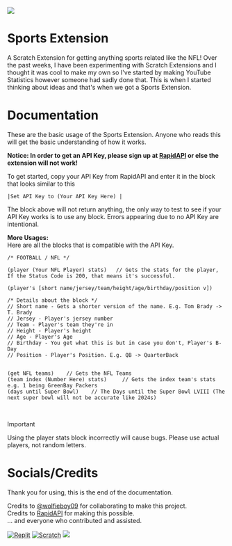 <!---- Are you trying to see something or what? Here's this cat---->
<!----
                            ╱|、
                          (˚ˎ 。7  
                           |、˜〵          
                          じしˍ,)ノ
---->

![](https://www.legendbowl.com/wp-content/uploads/2018/02/cropped-lb_logo1_trans-1-1-32x32.png)
# Sports Extension
A Scratch Extension for getting anything sports related like the NFL!
Over the past weeks, I have been experimenting with Scratch Extensions and I thought it was cool to make my own so I've started by making YouTube Statistics however someone had sadly done that. This is when I started thinking about ideas and that's when we got a Sports Extension.

# Documentation
These are the basic usage of the Sports Extension. Anyone who reads this will get the basic understanding of how it works.

**Notice: In order to get an API Key, please sign up at [RapidAPI](https://rapidapi.com) or else the extension will not work!**

To get started, copy your API Key from RapidAPI and enter it in the block that looks similar to this
```
|Set API Key to (Your API Key Here) |
```
The block above will not return anything, the only way to test to see if your API Key works is to use any block. Errors appearing due to no API Key are intentional.

**More Usages:**<br>
Here are all the blocks that is compatible with the API Key.
```
/* FOOTBALL / NFL */

(player (Your NFL Player) stats)   // Gets the stats for the player, If the Status Code is 200, that means it's successful.

(player's [short name/jersey/team/height/age/birthday/position v])

/* Details about the block */
// Short name - Gets a shorter version of the name. E.g. Tom Brady -> T. Brady
// Jersey - Player's jersey number
// Team - Player's team they're in
// Height - Player's height
// Age - Player's Age
// Birthday - You get what this is but in case you don't, Player's B-Day
// Position - Player's Position. E.g. QB -> QuarterBack


(get NFL teams)    // Gets the NFL Teams
(team index (Number Here) stats)     // Gets the index team's stats e.g. 1 being GreenBay Packers
(days until Super Bowl)    // The Days until the Super Bowl LVIII (The next super bowl will not be accurate like 2024s)
```
<br>

> [!important]
> Using the player stats block incorrectly will cause bugs. Please use actual players, not random letters.

# Socials/Credits
Thank you for using, this is the end of the documentation.

Credits to [@wolfieboy09](https://github.com/wolfieboy09) for collaborating to make this project.<br>
Credits to [RapidAPI](https://rapidapi.com) for making this possible.<br>
... and everyone who contributed and assisted.<br>

[![Replit](https://img.shields.io/badge/Replit-gray?style=for-the-badge&logo=replit&link=https://repl.it/@Knightbot63/)](https://repl.it/@Knightbot63/)
[![Scratch](https://img.shields.io/badge/Scratch-gray?style=for-the-badge&logo=scratch&link=https://scratch.mit.edu/users/Knightbot63/)](https://scratch.mit.edu/users/Knightbot63/)
[![](https://img.shields.io/badge/-Subscribe%20to%20Mrbeast-grey?style=for-the-badge&logo=youtube&link=https://youtube.com/@Mrbeast)](https://youtube.com/@Mrbeast)
